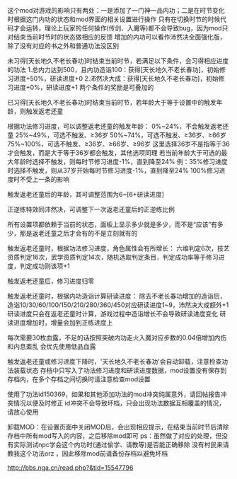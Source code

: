 这个mod对游戏的影响只有两处：一是添加了一门神一品内功；二是在时节变化时根据这门内功的状态和mod界面的相关设置进行操作
只有在切换时节的时候代码才会运转，理论上玩家的任何操作(传剑、入魔等)都不会导致bug，因为mod只对结束当前时节时的状态做相应的反馈
增加的内功可以看作沛然决全面强化版，除了没有对应的书之外和普通功法没区别

未习得[天长地久不老长春功]时结束当前时节，若满足以下条件，会习得相应进度的功法
	1.总内力达到500，且内功造诣100：获得[天长地久不老长春功]，初始修习进度+50%，研读进度+0
	2.沛然决大成：获得[天长地久不老长春功]，初始修习进度+0%，研读进度+1
两个条件的奖励是可叠加的

已习得[天长地久不老长春功]时结束当前时节，若年龄大于等于设置中的触发年龄，则触发返老还童

根据功法修习进度，可以调整返老还童的触发年龄：
	0%~24%，不会触发返老还童
	25%~49%，可选不触发、≥36岁
	50%~74%，可选不触发、≥36岁、≥66岁
	75%~100%，可选不触发、≥36岁、≥66岁、≥96岁
这里选择36岁不是指等于36才会触发，而是大于等于36岁都会触发，其他选项同理
若当前年龄大于可选的最大年龄时选择不触发，则每时节修习进度-1%，直到降至24%
	例：35%修习进度时选择不触发，则从37岁开始每时节修习进度-1%，直到降至24%
100%修习进度时不受上一条的影响

触发返老还童后的年龄，其可调整范围为6~[6+研读进度]

正逆练特效同沛然决，可调整下一次返老还童后的正逆练比例

所有设置项都依赖于当前的状态，面板上显示多少就是多少，而不是“应该”有多少，那是返老还童之后才会有的不是立刻就有的

触发返老还童时，根据功法修习进度，角色属性会有所增长：
	六维判定6次，技艺资质判定16次，武学资质判定14次，随机选取判定条目，判定成功率等于修习进度，判定成功则该项+1

触发返老还童后，修习进度归零

触发返老还童时，根据内功造诣计算研读进度：
	除去不老长春功增加的造诣后，造诣10/30/60/100/150/210/280/360/450对应研读进度1~9，沛然决大成额外+1
	研读进度只会在返老还童时计算，游戏过程中造诣增长不会导致研读进度变化
	研读进度增加时，增量会加到正练进度上

每次需要30枚血露，不足的话按照突破内功走火入魔对应步数的0.04倍增加内伤和内息紊乱
会优先使用低品血露

触发返老还童或修习进度下降时，'天长地久不老长春功'会自动卸载，注意检查功法装载状态
存档中只写入了功法修习进度和研读进度数据，mod设置没有保存到存档内，在多个存档之间切换时请注意检查mod设置

使用了功法id150369，如果和其他添加功法的mod冲突纯属意外，请回帖报告冲突情况以便及时修正
id冲突不会导致坏档，只会出现功法数据互相覆盖的情况，请放心使用

卸载MOD：在设置页面中关闭MOD后，会出现相应提示，在结束当前时节后清除存档中所有mod写入的内容，之后移除mod即可
ps：虽然做了对应的处理，但没有实际测试npc学会这个内功时(通过偷学、请教等)是否能正确移除 没有村民来请教我这个功法orz ，因此移除mod前请备份存档以避免坏档

http://bbs.nga.cn/read.php?&tid=15547796